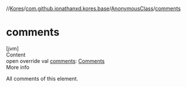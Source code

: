 //[Kores](../../index.md)/[com.github.jonathanxd.kores.base](../index.md)/[AnonymousClass](index.md)/[comments](comments.md)



# comments  
[jvm]  
Content  
open override val [comments](comments.md): [Comments](../../com.github.jonathanxd.kores.base.comment/-comments/index.md)  
More info  


All comments of this element.

  



